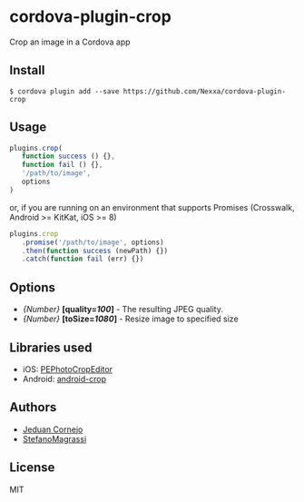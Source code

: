 # cordova-plugin-crop

Crop an image in a Cordova app


## Install

```
$ cordova plugin add --save https://github.com/Nexxa/cordova-plugin-crop
```

## Usage

```js
plugins.crop(
   function success () {},
   function fail () {},
   '/path/to/image',
   options
)
```

or, if you are running on an environment that supports Promises (Crosswalk, Android >= KitKat, iOS >= 8)

```js
plugins.crop
   .promise('/path/to/image', options)
   .then(function success (newPath) {})
   .catch(function fail (err) {})
```

## Options

 * *{Number}* **[quality=*100*]** - The resulting JPEG quality.
 * *{Number}* **[toSize=*1080*]** - Resize image to specified size

## Libraries used

 * iOS: [PEPhotoCropEditor](https://github.com/kishikawakatsumi/PEPhotoCropEditor)
 * Android: [android-crop](https://github.com/jdamcd/android-crop)

## Authors

- [Jeduan Cornejo](https://github.com/jeduan)
- [StefanoMagrassi](https://github.com/StefanoMagrassi)

## License

MIT
